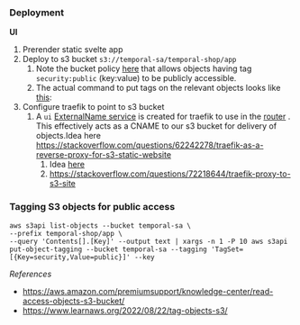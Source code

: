 ### Deployment

**UI**
1. Prerender static svelte app
1. Deploy to s3 bucket `s3://temporal-sa/temporal-shop/app`
   1. Note the bucket policy [here](https://s3.console.aws.amazon.com/s3/buckets/temporal-sa?region=us-east-1&tab=permissions) that allows objects having tag `security:public` (key:value) to be publicly accessible.
   1. The actual command to put tags on the relevant objects looks like [this](#tagging-s3-objects-for-public-access):
1. Configure traefik to point to s3 bucket
   1. A `ui` [ExternalName service](kustomize/web/overlays/prod/service-ui.yml) is created for traefik to use in the [router](kustomize/web/overlays/prod/ingress-route.yml) . This effectively acts as a CNAME to our s3 bucket for delivery of objects.Idea here https://stackoverflow.com/questions/62242278/traefik-as-a-reverse-proxy-for-s3-static-website
      1. Idea [here](https://stackoverflow.com/questions/62242278/traefik-as-a-reverse-proxy-for-s3-static-website)
      1. https://stackoverflow.com/questions/72218644/traefik-proxy-to-s3-site

### Tagging S3 objects for public access

```shell
aws s3api list-objects --bucket temporal-sa \
--prefix temporal-shop/app \
--query 'Contents[].[Key]' --output text | xargs -n 1 -P 10 aws s3api put-object-tagging --bucket temporal-sa --tagging 'TagSet=[{Key=security,Value=public}]' --key
```

*References*

- https://aws.amazon.com/premiumsupport/knowledge-center/read-access-objects-s3-bucket/
- https://www.learnaws.org/2022/08/22/tag-objects-s3/